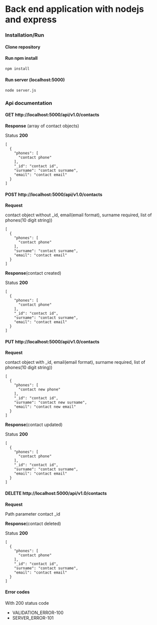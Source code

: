 # Back end application with nodejs and express

### Installation/Run

#### Clone repository

#### Run npm install
```cmd
npm install
```

#### Run server (localhost:5000)
```cmd
node server.js
```

### Api documentation

#### **GET** http://localhost:5000/api/v1.0/contacts

**Response** (array of contact objects)

Status **200**

```javacript
[
  {
    "phones": [
      "contact phone"
    ],
    "_id": "contact id",
    "surname": "contact surname",
    "email": "contact email"
  }
]
```

#### **POST** http://localhost:5000/api/v1.0/contacts

**Request**

contact object without _id, email(email format), surname required, list of phones(10 digit string))

```javacript
[
  {
    "phones": [
      "contact phone"
    ],
    "surname": "contact surname",
    "email": "contact email"
  }
]
```

**Response**(contact created)

Status **200**

```javacript
[
  {
    "phones": [
      "contact phone"
    ],
    "_id": "contact id",
    "surname": "contact surname",
    "email": "contact email"
  }
]
```

#### **PUT** http://localhost:5000/api/v1.0/contacts

**Request**

contact object with _id, email(email format), surname required, list of phones(10 digit string))

```javacript
[
  {
    "phones": [
      "contact new phone"
    ],
    "_id": "contact id",
    "surname": "contact new surname",
    "email": "contact new email"
  }
]
```

**Response**(contact updated)

Status **200**

```javacript
[
  {
    "phones": [
      "contact phone"
    ],
    "_id": "contact id",
    "surname": "contact surname",
    "email": "contact email"
  }
]
```

#### **DELETE** http://localhost:5000/api/v1.0/contacts

**Request**

Path parameter contact _id

****Response****(contact deleted)

Status **200**

```javacript
[
  {
    "phones": [
      "contact phone"
    ],
    "_id": "contact id",
    "surname": "contact surname",
    "email": "contact email"
  }
]
```

#### **Error codes**

With 200 status code
- VALIDATION_ERROR-100
- SERVER_ERROR-101